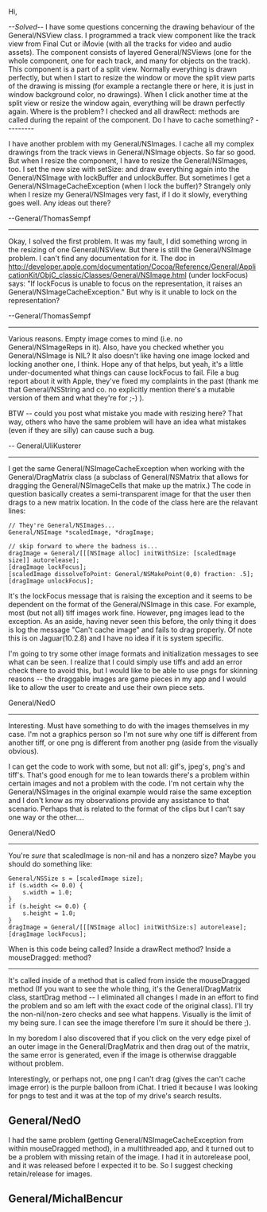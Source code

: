 Hi,

*--Solved--*
I have some questions concerning the drawing behaviour of the General/NSView class. I programmed a track view component like the track view from Final Cut or iMovie (with all the tracks for video and audio assets). The component consists of layered General/NSViews (one for the whole component, one for each track, and many for objects on the track). This component is a part of a split view. Normally everything is drawn perfectly, but when I start to resize the window or move the split view parts of the drawing is missing (for example a rectangle there or here, it is just in window background color, no drawings). When I click another time at the split view or resize the window again, everything will be drawn perfectly again. Where is the problem? I checked and all drawRect: methods are called during the repaint of the component. Do I have to cache something?
*---------*

I have another problem with my General/NSImages. I cache all my complex drawings from the track views in General/NSImage objects. So far so good. But when I resize the component, I have to resize the General/NSImages, too. I set the new size with setSize: and draw everything again into the General/NSImage with lockBuffer and unlockBuffer. But sometimes I get a General/NSImageCacheException (when I lock the buffer)? Strangely only when I resize my General/NSImages very fast, if I do it slowly, everything goes well. Any ideas out there? 

--General/ThomasSempf

----

Okay, I solved the first problem. It was my fault, I did something wrong in the resizing of one General/NSView. But there is still the General/NSImage problem. I can't find any documentation for it. The doc in http://developer.apple.com/documentation/Cocoa/Reference/General/ApplicationKit/ObjC_classic/Classes/General/NSImage.html (under lockFocus) says: "If lockFocus is unable to focus on the representation, it raises an General/NSImageCacheException." But why is it unable to lock on the representation?  

--General/ThomasSempf

----

Various reasons. Empty image comes to mind (i.e. no General/NSImageReps in it). Also, have you checked whether you General/NSImage is NIL? It also doesn't like having one image locked and locking another one, I think. Hope any of that helps, but yeah, it's a little under-documented what things can cause lockFocus to fail. File a bug report about it with Apple, they've fixed my complaints in the past (thank me that General/NSString and co. no explicitly mention there's a mutable version of them and what they're for ;-) ).

BTW -- could you post what mistake you made with resizing here? That way, others who have the same problem will have an idea what mistakes (even if they are silly) can cause such a bug.

-- General/UliKusterer

----

I get the same General/NSImageCacheException when working with the General/DragMatrix class (a subclass of General/NSMatrix that allows for dragging the General/NSImageCells that make up the matrix.)  The code in question basically creates a semi-transparent image for that the user then drags to a new matrix location. In the code of the class here are the relavant lines:

    
    // They're General/NSImages...
    General/NSImage *scaledImage, *dragImage;
    
    // skip forward to where the badness is...
    dragImage = General/[[[NSImage alloc] initWithSize: [scaledImage size]] autorelease];
    [dragImage lockFocus];
    [scaledImage dissolveToPoint: General/NSMakePoint(0,0) fraction: .5];
    [dragImage unlockFocus];


It's the lockFocus message that is raising the exception and it seems to be dependent on the format of the General/NSImage in this case. For  example, most (but not all) tiff images work fine. However, png images lead to the exception. As an aside, having never seen this before, the only thing it does is log the message "Can't cache image" and fails to drag properly. Of note this is on Jaguar(10.2.8) and I have no idea if it is system specific.

I'm going to try some other image formats and initialization messages to see what can be seen. I realize that I could simply use tiffs and add an error check there to avoid this, but I would like to be able to use pngs for skinning reasons -- the draggable images are game pieces in my app and I would like to allow the user to create and use their own piece sets.

General/NedO

----

Interesting. Must have something to do with the images themselves in my case. I'm not a graphics person so I'm not sure why one tiff is different from another tiff, or one png is different from another png (aside from the visually obvious).

I can get the code to work with some, but not all: gif's, jpeg's, png's and tiff's. That's good enough for me to lean towards there's a problem within certain images and not a problem with the code. I'm not certain why the General/NSImages in the original example would raise the same exception and I don't know as my observations provide any assistance to that scenario. Perhaps that is related to the format of the clips but I can't say one way or the other....

General/NedO

----

You're *sure* that     scaledImage is non-nil and has a nonzero size? Maybe you should do something like:

    
    General/NSSize s = [scaledImage size];
    if (s.width <= 0.0) {
        s.width = 1.0;
    }
    if (s.height <= 0.0) {
        s.height = 1.0;
    }
    dragImage = General/[[[NSImage alloc] initWithSize:s] autorelease];
    [dragImage lockFocus];


When is this code being called? Inside a     drawRect method? Inside a     mouseDragged: method?

----
It's called inside of a method that is called from inside the mouseDragged method (If you want to see the whole thing, it's the General/DragMatrix class, startDrag method -- I eliminated all changes I made in an effort to find the problem and so am left with the exact code of the original class). I'll try the non-nil/non-zero checks and see what happens. Visually is the limit of my being sure. I can see the image therefore I'm sure it should be there ;).

In my boredom I also discovered that if you click on the very edge pixel of an outer image in the General/DragMatrix and then drag out of the matrix, the same error is generated, even if the image is otherwise draggable without problem.

Interestingly, or perhaps not, one png I can't drag (gives the can't cache image error) is the purple balloon from iChat. I tried it because I was looking for pngs to test and it was at the top of my drive's search results.

General/NedO
----
I had the same problem (getting General/NSImageCacheException from within mouseDragged method), in a multithreaded app, and it turned out to be a problem with missing retain of the image. I had it in autorelease pool, and it was released before I expected it to be. So I suggest checking retain/release for images. 

General/MichalBencur
----